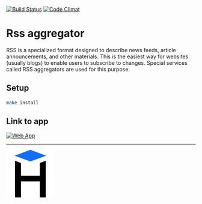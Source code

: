 [![Build Status](https://github.com/NikoKrauche/frontend-project-11/workflows/hexlet-check/badge.svg)](https://github.com/NikoKrauche/frontend-project-11/actions)
[![Code Climat](https://api.codeclimate.com/v1/badges/6e96a44c02478d16771a/maintainability)](https://codeclimate.com/github/NikoKrauche/frontend-project-11/maintainability)

# Rss aggregator
RSS is a specialized format designed to describe news feeds, article announcements, and other materials. This is the easiest way for websites (usually blogs) to enable users to subscribe to changes. Special services called RSS aggregators are used for this purpose.
## Setup

```sh
make install
```

## Link to app

[![Web App](https://lh3.googleusercontent.com/u/0/drive-viewer/AK7aPaCTUs0fTmqaWUFTZWJiYIXTlQs5wZhm4w_djzPCn_BwieQ_5xUHWt_A8zB2eVefn3cqDDaAYhrwst8U9xvRaYMr8Adh=w2560-h1313)](https://frontend-project-11-102dliga6-nikos-projects-b8059c69.vercel.app/)

***
 [![Hexlet Ltd. logo](https://raw.githubusercontent.com/Hexlet/assets/master/images/hexlet_logo128.png)](https://ru.hexlet.io/u/nikokrauch)

